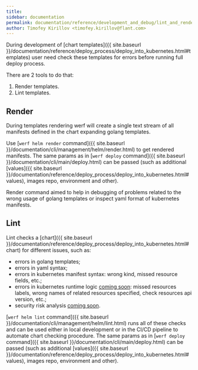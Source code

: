 ```yaml
---
title:
sidebar: documentation
permalink: documentation/reference/development_and_debug/lint_and_render_chart.html
author: Timofey Kirillov <timofey.kirillov@flant.com>
---
```


During development of [chart templates]({{ site.baseurl }}/documentation/reference/deploy_process/deploy_into_kubernetes.html#templates) user need check these templates for errors before running full deploy process.

There are 2 tools to do that:

 1. Render templates.
 2. Lint templates.

## Render

During templates rendering werf will create a single text stream of all manifests defined in the chart expanding golang templates.

Use [`werf helm render` command]({{ site.baseurl }}/documentation/cli/management/helm/render.html) to get rendered manifests. The same params as in [`werf deploy` command]({{ site.baseurl }}/documentation/cli/main/deploy.html) can be passed (such as additional [values]({{ site.baseurl }}/documentation/reference/deploy_process/deploy_into_kubernetes.html#values), images repo, environment and other).

Render command aimed to help in debugging of problems related to the wrong usage of golang templates or inspect yaml format of kubernetes manifests.

## Lint

Lint checks a [chart]({{ site.baseurl }}/documentation/reference/deploy_process/deploy_into_kubernetes.html#chart) for different issues, such as:
 * errors in golang templates;
 * errors in yaml syntax;
 * errors in kubernetes manifest syntax: wrong kind, missed resource fields, etc.;
 * errors in kubernetes runtime logic [coming soon](https://github.com/flant/werf/issues/1187): missed resources labels, wrong names of related resources specified, check resources api version, etc.;
 * security risk analysis [coming soon](https://github.com/flant/werf/issues/1317).

[`werf helm lint` command]({{ site.baseurl }}/documentation/cli/management/helm/lint.html) runs all of these checks and can be used either in local development or in the CI/CD pipeline to automate chart checking procedure. The same params as in [`werf deploy` command]({{ site.baseurl }}/documentation/cli/main/deploy.html) can be passed (such as additional [values]({{ site.baseurl }}/documentation/reference/deploy_process/deploy_into_kubernetes.html#values), images repo, environment and other).
